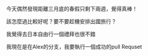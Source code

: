 

今天偶然發現距離三月底的春假只剩下兩週，覺得真棒！

該怎麼過比較好呢？要不要趁機安排出國旅行？

我覺得去日本自由行一個禮拜也很不錯

我現在是在Alex的分支，我要執行一個成功的pull Requset
